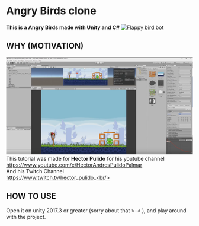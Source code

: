 # Angry Birds clone
<b>This is a Angry Birds made with Unity and C#</b>
[![Flappy bird bot](https://img.youtube.com/vi/jqvAKRUlJWY/0.jpg)](https://www.youtube.com/watch?v=jqvAKRUlJWY&list=PLHdk97dabfvz4UXjhXOwjiEBku1rPuhQy&index=7)

## WHY (MOTIVATION)
![Example](/Images/ExampleImage.png) <br/>
This tutorial was made for <b>Hector Pulido</b> for his youtube channel <br/>
https://www.youtube.com/c/HectorAndresPulidoPalmar <br/>
And his Twitch Channel<br/>
https://www.twitch.tv/hector_pulido_<br/>

## HOW TO USE
Open it on unity 2017.3 or greater (sorry about that >-< ), and play around with the project.
